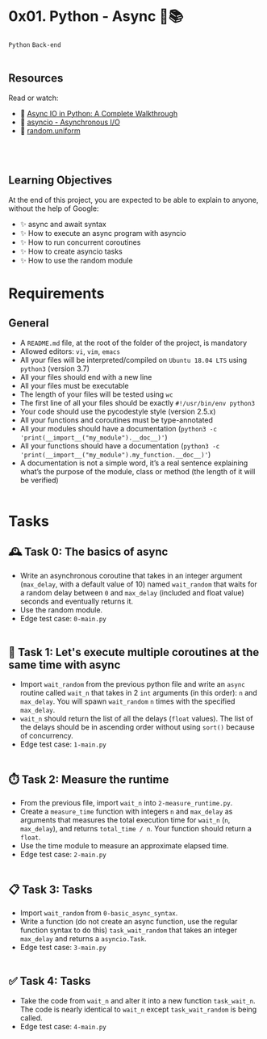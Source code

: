 # 0x01. Python - Async 🐍📚
`Python` `Back-end`
<br></br>

## Resources
Read or watch:
- 📘 [Async IO in Python: A Complete Walkthrough](https://realpython.com/async-io-python/)
- 📘 [asyncio - Asynchronous I/O](https://docs.python.org/3/library/asyncio.html)
- 📘 [random.uniform](https://docs.python.org/3/library/random.html#random.uniform)

<br></br>

## Learning Objectives
At the end of this project, you are expected to be able to explain to anyone,
without the help of Google:
- ✨ async and await syntax
- ✨ How to execute an async program with asyncio
- ✨ How to run concurrent coroutines
- ✨ How to create asyncio tasks
- ✨ How to use the random module

# Requirements
## General
- A `README.md` file, at the root of the folder of the project, is mandatory
- Allowed editors: `vi`, `vim`, `emacs`
- All your files will be interpreted/compiled on `Ubuntu 18.04 LTS` using
`python3` (version 3.7)
- All your files should end with a new line
- All your files must be executable
- The length of your files will be tested using `wc`
- The first line of all your files should be exactly `#!/usr/bin/env python3`
- Your code should use the pycodestyle style (version 2.5.x)
- All your functions and coroutines must be type-annotated
- All your modules should have a documentation
(`python3 -c 'print(__import__("my_module").__doc__)'`)
- All your functions should have a documentation
(`python3 -c 'print(__import__("my_module").my_function.__doc__)'`)
- A documentation is not a simple word, it’s a real sentence explaining
what’s the purpose of the module, class or method (the length of it will be
verified)
<br></br>

# Tasks
## 🕰️  Task 0: The basics of async
- Write an asynchronous coroutine that takes in an integer argument
(`max_delay`, with a default value of 10) named `wait_random` that waits for a
random delay between `0` and `max_delay` (included and float value) seconds and
eventually returns it.
- Use the random module.
- Edge test case: `0-main.py`
<br></br>

## 🔄  Task 1: Let's execute multiple coroutines at the same time with async
- Import `wait_random` from the previous python file and write an `async`
routine called `wait_n` that takes in 2 `int` arguments (in this order): `n`
and `max_delay`. You will spawn `wait_random` `n` times with the specified
`max_delay`.
- `wait_n` should return the list of all the delays (`float` values). The list
of the delays should be in ascending order without using `sort()` because of
concurrency.
- Edge test case: `1-main.py`
<br></br>

## ⏱️  Task 2: Measure the runtime
- From the previous file, import `wait_n` into `2-measure_runtime.py`.
- Create a `measure_time` function with integers `n` and `max_delay` as
arguments that measures the total execution time for `wait_n`
(`n`, `max_delay`), and returns `total_time / n`. Your function should return a
`float`.
- Use the time module to measure an approximate elapsed time.
- Edge test case: `2-main.py`
<br></br>

## 📋  Task 3: Tasks
- Import `wait_random` from `0-basic_async_syntax`.
- Write a function (do not create an async function, use the regular function
syntax to do this) `task_wait_random` that takes an integer `max_delay` and
returns a `asyncio.Task`.
- Edge test case: `3-main.py`
<br></br>

## ✅ Task 4: Tasks
- Take the code from `wait_n` and alter it into a new function `task_wait_n`.
The code is nearly identical to `wait_n` except `task_wait_random` is being
called.
- Edge test case: `4-main.py`

